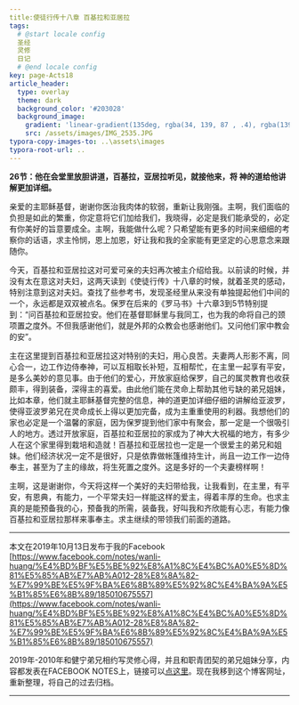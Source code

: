 ```yaml
---
title:使徒行传十八章 百基拉和亚居拉
tags: 
  # @start locale config
  圣经
  灵修
  日记
  # @end locale config
key: page-Acts18
article_header:
  type: overlay
  theme: dark
  background_color: '#203028'
  background_image:
    gradient: 'linear-gradient(135deg, rgba(34, 139, 87 , .4), rgba(139, 34, 139, .4))'
    src: /assets/images/IMG_2535.JPG
typora-copy-images-to: ..\assets\images
typora-root-url: ..
---
```


**26节：他在会堂里放胆讲道，百基拉，亚居拉听见，就接他来，将 神的道给他讲解更加详细。**

<!--more-->

亲爱的主耶稣基督，谢谢你医治我肉体的软弱，重新让我刚强。主啊，我们面临的负担是如此的繁重，你定意将它们加给我们，我晓得，必定是我们能承受的，必定有你美好的旨意要成全。主啊，我能做什么呢？只希望能有更多的时间来细细的考察你的话语，求主怜悯，恩上加恩，好让我和我的全家能有更坚定的心思意念来跟随你。

今天，百基拉和亚居拉这对可爱可亲的夫妇再次被主介绍给我。以前读的时候，并没有太在意这对夫妇，这两天读到《使徒行传》十八章的时候，就着圣灵的感动，特别注意到这对夫妇。查找了些参考书，发现圣经里从来没有单独提起他们中间的一个，永远都是双双被点名。保罗在后来的《罗马书》十六章3到5节特别提到：“问百基拉和亚居拉安。他们在基督耶稣里与我同工，也为我的命将自己的颈项置之度外。不但我感谢他们，就是外邦的众教会也感谢他们。又问他们家中教会的安”。

主在这里提到百基拉和亚居拉这对特别的夫妇，用心良苦。夫妻两人形影不离，同心合一，边工作边侍奉神，可以互相取长补短，互相帮忙，在主里一起享有平安，是多么美妙的意见事。由于他们的爱心，开放家庭给保罗，自己的属灵教育也收获颇丰，得到装备，深得主的喜爱。由此他们能在灵命上帮助其他亏缺的弟兄姐妹，比如本章，他们就主耶稣基督完整的信息，神的道更加详细仔细的讲解给亚波罗，使得亚波罗弟兄在灵命成长上得以更加完备，成为主重重使用的利器。我想他们的家也必定是一个温馨的家庭，因为保罗提到他们家中有聚会，那一定是一个很吸引人的地方。透过开放家庭，百基拉和亚居拉的家成为了神大大祝福的地方，有多少人在这个家里得到栽培和造就！百基拉和亚居拉也一定是一个很爱主的弟兄和姐妹。他们经济状况一定不是很好，只是依靠做帐篷维持生计，尚且一边工作一边侍奉主，甚至为了主的缘故，将生死置之度外。这是多好的一个夫妻榜样啊！

主啊，这是谢谢你，今天将这样一个美好的夫妇带给我，让我看到，在主里，有平安，有恩典，有能力，一个平常夫妇一样能这样的爱主，得着丰厚的生命。也求主真的是能预备我的心，预备我的所需，装备我，好叫我和齐欣能有心志，有能力像百基拉和亚居拉那样来事奉主。求主继续的带领我们前面的道路。

---

本文在2019年10月13日发布于我的Facebook [https://www.facebook.com/notes/wanli-huang/%E4%BD%BF%E5%BE%92%E8%A1%8C%E4%BC%A0%E5%8D%81%E5%85%AB%E7%AB%A012-28%E8%8A%82-%E7%99%BE%E5%9F%BA%E6%8B%89%E5%92%8C%E4%BA%9A%E5%B1%85%E6%8B%89/185010675557](https://www.facebook.com/notes/wanli-huang/%E4%BD%BF%E5%BE%92%E8%A1%8C%E4%BC%A0%E5%8D%81%E5%85%AB%E7%AB%A012-28%E8%8A%82-%E7%99%BE%E5%9F%BA%E6%8B%89%E5%92%8C%E4%BA%9A%E5%B1%85%E6%8B%89/185010675557)

2019年-2010年和健宁弟兄相约写灵修心得，并且和职青团契的弟兄姐妹分享，内容都发表在FACEBOOK NOTES上，链接可以[点这里](https://www.facebook.com/wanli.huang/notes)。现在我移到这个博客网址，重新整理，将自己的过去归档。

---





